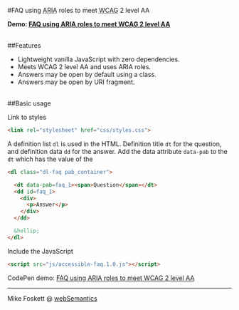 
#FAQ using <abbr title="Accessible Rich Internet Applications">ARIA</abbr> roles to meet <abbr title="Web Content Accessibility Guidelines">WCAG</abbr> 2 level AA

<strong>Demo: <a href="https://codepen.io/2kool2/pen/ZOkojB">FAQ using ARIA roles to meet WCAG 2 level AA</a></strong>


<br>
##Features

* Lightweight vanilla JavaScript with zero dependencies.
* Meets WCAG 2 level AA and uses ARIA roles.
* Answers may be open by default using a class.
* Answers may be open by URI fragment.


<br>
##Basic usage

Link to styles
```html
<link rel="stylesheet" href="css/styles.css">
```

A definition list <code>dl</code> is used in the HTML.
Definition title <code>dt</code> for the question, and definition data <code>dd</code> for the answer.
Add the data attribute <code>data-pab</code> to the <code>dt</code> which has the value of the
```html
<dl class="dl-faq pab_container">

  <dt data-pab=faq_1><span>Question</span></dt>
  <dd id=faq_1>
    <div>
      <p>Answer</p>
    </div>
  </dd>

  &hellip;
</dl>
```

Include the JavaScript
```html
<script src="js/accessible-faq.1.0.js"></script>
```



CodePen demo: <a href="https://codepen.io/2kool2/pen/ZOkojB">FAQ using ARIA roles to meet WCAG 2 level AA</a>

<hr>
Mike Foskett @ <a href="https://websemantics.uk/">webSemantics</a>
